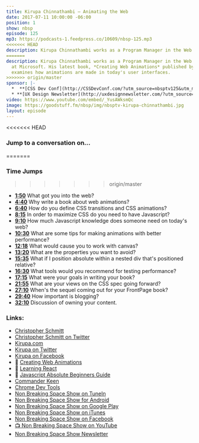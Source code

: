 ```yaml
---
title: Kirupa Chinnathambi — Animating the Web
date: 2017-07-11 10:00:00 -06:00
position: 1
show: nbsp
episode: 125
mp3: https://podcasts-1.feedpress.co/10609/nbsp-125.mp3
<<<<<<< HEAD
description: Kirupa Chinnathambi works as a Program Manager in the Web Platform team at Microsoft. His latest book, *Creating Web Animations* published by O'Reilly Media, examines how animations are made in today's user interfaces.
=======
description: Kirupa Chinnathambi works as a Program Manager in the Web Platform team
  at Microsoft. His latest book, *Creating Web Animations* published by O'Reilly Media,
  examines how animations are made in today's user interfaces.
>>>>>>> origin/master
sponsor: |-
  *  **[CSS Dev Conf](http://CSSDevConf.com/?utm_source=nbsptv125&utm_medium=podcast&utm_campaign=cssdevconf2017)** — Conference dedicated to CSS and its super friend technologies like JavaScript, Sass, npm, and more. A limited supply of Early Bird Tickets now on sale. [Register now!](http://CSSDevConf.com/?utm_source=nbsptv125&utm_medium=podcast&utm_campaign=cssdevconf2017)
  * **[UX Design Newsletter](http://uxdesignnewsletter.com/?utm_source=nbsptv125&utm_medium=podcast&utm_campaign=uxdesignnewsletter)** — A weekly free newsletter containing a collection of tutorials, articles, and videos about front-end design and development, plus tips on how to bring better engagement to the multi-device world curated by Christopher Schmitt. [Sign up now!](http://uxdesignnewsletter.com/?utm_source=nbsptv125&utm_medium=podcast&utm_campaign=uxdesignnewsletter)
video: https://www.youtube.com/embed/_YusAWksmQc
image: https://goodstuff.fm/nbsp/img/nbsptv-kirupa-chinnathambi.jpg
layout: episode
---
```


<<<<<<< HEAD
### Jump to a conversation on...
=======
### Time Jumps
>>>>>>> origin/master

* **[1:50](#t=1:50)** What got you into the web?
* **[4:40](#t=4:40)** Why write a book about web animations?
* **[6:40](#t=6:40)** How do you define CSS transitions and CSS animations?
* **[8:15](#t=8:15)** In order to maximize CSS do you need to have Javascript?
* **[9:10](#t=9:10)** How much Javascript knowledge does someone need on today's web?
* **[10:30](#t=10:30)** What are some tips for making animations with better performance?
* **[12:18](#t=12:18)** What would cause you to work with canvas?
* **[13:20](#t=13:20)** What are the properties you want to avoid?
* **[15:35](#t=15:35)** What if I position absolute within a nested div that's positioned relative?
* **[16:30](#t=16:30)** What tools would you recommend for testing performance?
* **[17:15](#t=17:15)** What were your goals in writing your book?
* **[21:55](#t=21:55)** What are your views on the CSS spec going forward?
* **[27:10](#t=27:10)** When's the sequel coming out for your FrontPage book?
* **[29:40](#t=29:40)** How important is blogging?
* **[32:10](#t=32:10)** Discussion of owning your content.

### Links:

* [Christopher Schmitt](http://Christopher.org)
* [Christopher Schmitt on Twitter](https://twitter.com/teleject)
* [Kirupa.com](https://www.kirupa.com)
* [Kirupa on Twitter](https://twitter.com/kirupa)
* [Kirupa on Facebook](https://www.facebook.com/kirupa)
* 📘 [Creating Web Animations](http://shop.oreilly.com/product/0636920050858.do)
* 📘 [Learning React](https://www.amazon.com/exec/obidos/ASIN/0134546318/kirupacom)
* 📘 [Javascript Absolute Beginners Guide](http://www.quepublishing.com/store/javascript-absolute-beginners-guide-9780789758064)
* [Commander Keen](http://store.steampowered.com/app/9180/Commander_Keen/)
* [Chrome Dev Tools](https://developer.chrome.com/devtools)
* [Non Breaking Space Show on TuneIn](http://tunein.com/radio/Non-Breaking-Space-Show-p885155/)
* [Non Breaking Space Show for Android](http://subscribeonandroid.com/feeds.goodstuff.fm/nbsp)
* [Non Breaking Space Show on Google Play](https://playmusic.app.goo.gl/?ibi=com.google.PlayMusic&isi=691797987&ius=googleplaymusic&link=https://play.google.com/music/m/Iw5ik6iwalo5vmda5rqyrotdney?t%3DNon_Breaking_Space_Show%26pcampaignid%3DMKT-na-all-co-pr-mu-pod-16)
* [Non Breaking Space Show on iTunes](https://itunes.apple.com/ca/podcast/non-breaking-space-show/id507162981?mt=2&ign-mpt=uo%3D4)
* [Non Breaking Space Show on Facebook](https://www.facebook.com/nbsptv)
* [📺 Non Breaking Space Show on YouTube](https://www.youtube.com/channel/UC--mqA75V3CM8hxId0l7e_g?sub_confirmation=1)
* [Non Breaking Space Show Newsletter](http://newsletter.nonbreakingspace.tv/)
